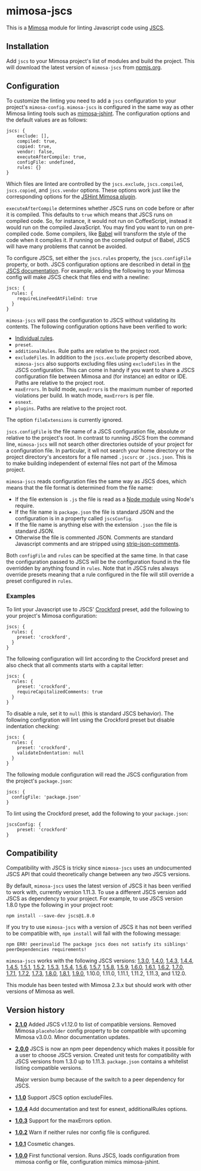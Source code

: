 mimosa-jscs
===========

This is a [Mimosa](http://mimosa.io) module for linting Javascript
code using [JSCS](http://jscs.info/).

Installation
------------

Add `jscs` to your Mimosa project's list of modules and build the
project. This will download the latest version of `mimosa-jscs` from
[npmjs.org](https://www.npmjs.org/package/mimosa-jscs).

Configuration
-------------

To customize the linting you need to add a `jscs` configuration to
your project's `mimosa-config`. `mimosa-jscs` is configured in the
same way as other Mimosa linting tools such as
[mimosa-jshint](https://github.com/dbashford/mimosa-jshint). The
configuration options and the default values are as follows:

    jscs: {
        exclude: [],
        compiled: true,
        copied: true,
        vendor: false,
        executeAfterCompile: true,
        configFile: undefined,
        rules: {}
    }

Which files are linted are controlled by the `jscs.exclude`,
`jscs.compiled`, `jscs.copied`, and `jscs.vendor` options. These
options work just like the corresponding options for the
[JSHint Mimosa plugin](https://github.com/dbashford/mimosa-jshint).

`executeAfterCompile` determines whether JSCS runs on code before
or after it is compiled. This defaults to `true` which means that
JSCS runs on compiled code. So, for instance, it would not run on
CoffeeScript, instead it would run on the compiled JavaScript. You
may find you want to run on pre-compiled code. Some compilers, like
[Babel](http://www.babeljs.io) will transform the style of the code
when it compiles it.  If running on the compiled output of Babel,
JSCS will have many problems that cannot be avoided.

To configure JSCS, set either the `jscs.rules` property, the
`jscs.configFile` property, or both. JSCS configuration options are
described in detail in [the JSCS documentation](http://jscs.info). For
example, adding the following to your Mimosa config will make JSCS
check that files end with a newline:

    jscs: {
      rules: {
        requireLineFeedAtFileEnd: true
      }
    }

`mimosa-jscs` will pass the configuration to JSCS without validating
its contents. The following configuration options have been verified
to work:

* [Individual rules](http://jscs.info/rules.html).
* `preset`.
* `additionalRules`. Rule paths are relative to the project root.
* `excludeFiles`. In addition to the `jscs.exclude` property described
  above, `mimosa-jscs` also supports excluding files using
  `excludeFiles` in the JSCS configuration. This can come in handy if
  you want to share a JSCS configuration file between Mimosa and (for
  instance) an editor or IDE. Paths are relative to the project root.
* `maxErrors`. In build mode, `maxErrors` is the maximum number of
  reported violations per build. In watch mode, `maxErrors` is per
  file.
* `esnext`.
* `plugins`. Paths are relative to the project root.

The option `fileExtensions` is currently ignored.

`jscs.configFile` is the file name of a JSCS configuration file,
absolute or relative to the project's root. In contrast to running
JSCS from the command line, `mimosa-jscs` will not search other
directories outside of your project for a configuration file. In
particular, it wll not search your home directory or the project
directory's ancestors for a file named `.jscsrc` or `.jscs.json`. This
is to make building independent of external files not part of the
Mimosa project.

`mimosa-jscs` reads configuration files the same way as JSCS does,
which means that the file format is determined from the file name:
* If the file extension is `.js` the file is read as a [Node
  module](http://nodejs.org/api/modules.html) using Node's require.
* If the file name is `package.json` the file is standard JSON and the
  configuration is in a property called `jscsConfig`.
* If the file name is anything else with the extension `.json` the
  file is standard JSON.
* Otherwise the file is commented JSON. Comments are standard
  Javascript comments and are stripped using
  [strip-json-comments](https://www.npmjs.org/package/strip-json-comments).

Both `configFile` and `rules` can be specified at the same time. In
that case the configuration passed to JSCS will be the configuration
found in the file overridden by anything found in `rules`. Note that
in JSCS rules always override presets meaning that a rule configured
in the file will still override a preset configured in `rules`.

### Examples

To lint your Javascript use to JSCS'
[Crockford](http://javascript.crockford.com/code.html) preset, add the
following to your project's Mimosa configuration:

    jscs: {
      rules: {
        preset: 'crockford',
      }
    }

The following configuration will lint according to the Crockford
preset and also check that all comments starts with a capital letter:

    jscs: {
      rules: {
        preset: 'crockford',
        requireCapitalizedComments: true
      }
    }

To disable a rule, set it to `null` (this is standard JSCS behavior).
The following configration will lint using the Crockford preset but
disable indentation checking:

    jscs: {
      rules: {
        preset: 'crockford',
        validateIndentation: null
      }
    }

The following module configuration will read the JSCS configuration
from the project's `package.json`:

    jscs: {
      configFile: 'package.json'
    }

To lint using the Crockford preset, add the following to your
`package.json`:

    jscsConfig: {
        preset: 'crockford'
    }

Compatibility
-------------

Compatibility with JSCS is tricky since `mimosa-jscs` uses an
undocumented JSCS API that could theoretically change between any two
JSCS versions.

By default, `mimosa-jscs` uses the latest version of JSCS it has been
verified to work with, currently version 1.11.3. To use a different
JSCS version add JSCS as dependency to your project. For example, to
use JSCS version 1.8.0 type the following in your project root:

    npm install --save-dev jscs@1.8.0

If you try to use `mimosa-jscs` with a version of JSCS it has not been
verified to be compatible with, `npm install` will fail with the
following message:

    npm ERR! peerinvalid The package jscs does not satisfy its siblings' peerDependencies requirements!

`mimosa-jscs` works with the following JSCS versions:
[1.3.0](https://github.com/jscs-dev/node-jscs/tree/v1.3.0),
[1.4.0](https://github.com/jscs-dev/node-jscs/tree/v1.4.0),
[1.4.3](https://github.com/jscs-dev/node-jscs/tree/v1.4.3),
[1.4.4](https://github.com/jscs-dev/node-jscs/tree/v1.4.4),
[1.4.5](https://github.com/jscs-dev/node-jscs/tree/v1.4.5),
[1.5.1](https://github.com/jscs-dev/node-jscs/tree/v1.5.1),
[1.5.2](https://github.com/jscs-dev/node-jscs/tree/v1.5.2),
[1.5.3](https://github.com/jscs-dev/node-jscs/tree/v1.5.3),
[1.5.4](https://github.com/jscs-dev/node-jscs/tree/v1.5.4),
[1.5.6](https://github.com/jscs-dev/node-jscs/tree/v1.5.6),
[1.5.7](https://github.com/jscs-dev/node-jscs/tree/v1.5.7),
[1.5.8](https://github.com/jscs-dev/node-jscs/tree/v1.5.8),
[1.5.9](https://github.com/jscs-dev/node-jscs/tree/v1.5.9),
[1.6.0](https://github.com/jscs-dev/node-jscs/tree/v1.6.0),
[1.6.1](https://github.com/jscs-dev/node-jscs/tree/v1.6.1),
[1.6.2](https://github.com/jscs-dev/node-jscs/tree/v1.6.2),
[1.7.0](https://github.com/jscs-dev/node-jscs/tree/v1.7.0),
[1.7.1](https://github.com/jscs-dev/node-jscs/tree/v1.7.1),
[1.7.2](https://github.com/jscs-dev/node-jscs/tree/v1.7.2),
[1.7.3](https://github.com/jscs-dev/node-jscs/tree/v1.7.3),
[1.8.0](https://github.com/jscs-dev/node-jscs/tree/v1.8.0),
[1.8.1](https://github.com/jscs-dev/node-jscs/tree/v1.8.1),
[1.9.0](https://github.com/jscs-dev/node-jscs/tree/v1.9.0),
1.10.0, 1.11.0, 1.11.1, 1.11.2, 1.11.3, and 1.12.0.

This module has been tested with Mimosa 2.3.x but should work with
other versions of Mimosa as well.

Version history
---------------

* **[2.1.0](https://github.com/al-broco/mimosa-jscs/tree/v2.1.0)**
  Added JSCS v1.12.0 to list of compatible versions. Removed Mimosa
  `placeholder` config property to be compatible with upcoming Mimosa
  v3.0.0. Minor documentation updates.
* **[2.0.0](https://github.com/al-broco/mimosa-jscs/tree/v2.0.0)**
  JSCS is now an npm peer dependency which makes it possible for a
  user to choose JSCS version. Created unit tests for compatibility
  with JSCS versions from 1.3.0 up to 1.11.3. `package.json` contains
  a whitelist listing compatible versions.

  Major version bump because of the switch to a peer dependency for
  JSCS.
* **[1.1.0](https://github.com/al-broco/mimosa-jscs/tree/v1.1.0)**
  Support JSCS option excludeFiles.
* **[1.0.4](https://github.com/al-broco/mimosa-jscs/tree/v1.0.4)**
  Add documentation and test for esnext, additionalRules options.
* **[1.0.3](https://github.com/al-broco/mimosa-jscs/tree/v1.0.3)**
  Support for the maxErrors option.
* **[1.0.2](https://github.com/al-broco/mimosa-jscs/tree/v1.0.2)**
  Warn if neither rules nor config file is configured.
* **[1.0.1](https://github.com/al-broco/mimosa-jscs/tree/v1.0.1)**
  Cosmetic changes.
* **[1.0.0](https://github.com/al-broco/mimosa-jscs/tree/v1.0.0)**
  First functional version. Runs JSCS, loads configuration from mimosa
  config or file, configuration mimics mimosa-jshint.
